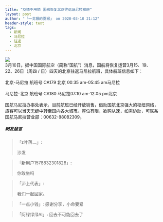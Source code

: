```yaml
---
title: "疫情不用怕 国航恢复北京往返马尼拉航班"
layout: post
author: "「一戈银的耍猴」 on 2020-03-10 21:12"
header-style: text
tags:
  - 新闻
  - 马尼拉
  - 往返
  - 北京
---
```


<img src="http://images.feileyuan.com/images/ueditor/2020031021120000141375.jpg"><br>
3月10日，据中国国际航空（简称“国航”）消息，国航将恢复运营3月15、19、22、26日（周四 / 日）四天的北京往返马尼拉航班，具体航班信息如下：
<br>
&nbsp;
<br>
北京-马尼拉
航班号 CA179
北京 00:35 am-05:45 am马尼拉
<br>
&nbsp;
<br>
马尼拉-北京
航班号 CA180
马尼拉07:10 am-12:05 pm北京
<br>
&nbsp;
<br>
国航马尼拉办事处表示，目前航班已经开放销售，借助国航北京强大的枢纽网络，旅客可以当天无缝中转至国内各大城市。座位有限，欲购从速，如需协助，可联系国航马尼拉营业部：00632-88082309。
<input type="hidden" value="菲乐园提供"><br>

##### 網友發言 
> 「z叶落灬」:
> <p>沙发</p>

> 「新用户1578832301828」:
> <p>你敢坐吗</p>

> 「沪上代表」:
> <p>我们一起回家。</p>

> 「一点小钱」:
> 感谢分享，小命要紧

> 「阿绿绿绿Al」:
> 回去不可能回去了


